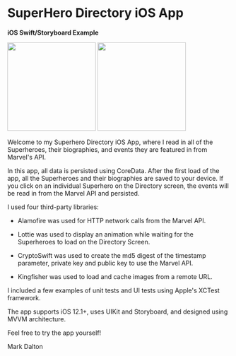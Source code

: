# SuperHero Directory iOS App
**iOS Swift/Storyboard Example**

<img src="https://drive.google.com/uc?export=download&id=1S_XwQXA-I6QCpwWXXcWG9Q0oAy6D7c0e" width="200" /> <img src="https://drive.google.com/uc?export=download&id=1nZetZemnMpNdX3bkjet593ILjwuCkrB9" width="200" />

Welcome to my Superhero Directory iOS App, where I read in all of the Superheroes, their biographies, and events they are featured in from Marvel's API.

In this app, all data is persisted using CoreData. After the first load of the app, all the Superheroes and their biographies are saved to your device. If you click on an individual Superhero on the Directory screen, the events will be read in from the Marvel API and persisted.


I used four third-party libraries:

- Alamofire was used for HTTP network calls from the Marvel API.

- Lottie was used to display an animation while waiting for the Superheroes to load on the Directory Screen.

- CryptoSwift was used to create the md5 digest of the timestamp parameter, private key and public key to use the Marvel API.

- Kingfisher was used to load and cache images from a remote URL.


I included a few examples of unit tests and UI tests using Apple's XCTest framework.

The app supports iOS 12.1+, uses UIKit and Storyboard, and designed using MVVM architecture.

Feel free to try the app yourself!

Mark Dalton
